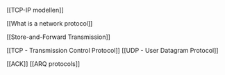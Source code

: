 
[[TCP-IP modellen]]

[[What is a network protocol]]

[[Store-and-Forward Transmission]]


[[TCP - Transmission Control Protocol]]
[[UDP - User Datagram Protocol]]

[[ACK]]
[[ARQ protocols]]



